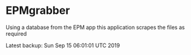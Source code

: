 # EPMgrabber
Using a database from the EPM app this application scrapes the files as required


Latest backup: Sun Sep 15 06:01:01 UTC 2019
